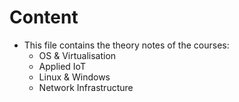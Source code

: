 # Content
- This file contains the theory notes of the courses:
  - OS & Virtualisation
  - Applied IoT
  - Linux & Windows
  - Network Infrastructure
